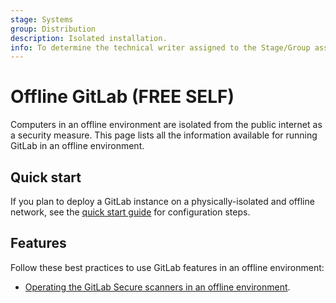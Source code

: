 ```yaml
---
stage: Systems
group: Distribution
description: Isolated installation.
info: To determine the technical writer assigned to the Stage/Group associated with this page, see https://handbook.gitlab.com/handbook/product/ux/technical-writing/#assignments
---
```


# Offline GitLab **(FREE SELF)**

Computers in an offline environment are isolated from the public internet as a security measure. This
page lists all the information available for running GitLab in an offline environment.

## Quick start

If you plan to deploy a GitLab instance on a physically-isolated and offline network, see the
[quick start guide](quick_start_guide.md) for configuration steps.

## Features

Follow these best practices to use GitLab features in an offline environment:

- [Operating the GitLab Secure scanners in an offline environment](../../user/application_security/offline_deployments/index.md).
